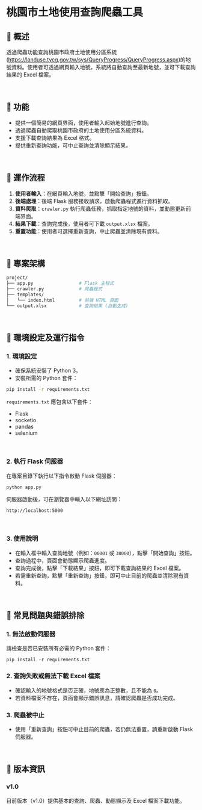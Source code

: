 # 桃園市土地使用查詢爬蟲工具

## 📌 概述

透過爬蟲功能查詢桃園市政府土地使用分區系統(https://landuse.tycg.gov.tw/sys/QueryProgress/QueryProgress.aspx)的地號資料。使用者可透過網頁輸入地號，系統將自動查詢至最新地號，並可下載查詢結果的 Excel 檔案。

<br>

## 📌 功能

- 提供一個簡易的網頁界面，使用者輸入起始地號進行查詢。
- 透過爬蟲自動爬取桃園市政府的土地使用分區系統資料。
- 支援下載查詢結果為 Excel 格式。
- 提供重新查詢功能，可中止查詢並清除顯示結果。

<br>

## 📌 運作流程

1. **使用者輸入**：在網頁輸入地號，並點擊「開始查詢」按鈕。
2. **後端處理**：後端 Flask 服務接收請求，啟動爬蟲程式進行資料抓取。
3. **資料爬取**：`crawler.py` 執行爬蟲任務，抓取指定地號的資料，並動態更新前端界面。
4. **結果下載**：查詢完成後，使用者可下載 `output.xlsx` 檔案。
5. **重置功能**：使用者可選擇重新查詢，中止爬蟲並清除現有資料。

<br>

## 📌 專案架構

```bash
project/
├── app.py                 # Flask 主程式
├── crawler.py             # 爬蟲程式
├── templates/
│   └── index.html         # 前端 HTML 頁面
└── output.xlsx            # 查詢結果 (自動生成)
```

<br>

## 📌 環境設定及運行指令

### 1. 環境設定

* 確保系統安裝了 Python 3。
* 安裝所需的 Python 套件：

```bash
pip install -r requirements.txt
```

`requirements.txt` 應包含以下套件：

* Flask
* socketio
* pandas
* selenium

<br>

### 2. 執行 Flask 伺服器

在專案目錄下執行以下指令啟動 Flask 伺服器：

```bash
python app.py
```

伺服器啟動後，可在瀏覽器中輸入以下網址訪問：

`http://localhost:5000`

<br>

### 3. 使用說明

* 在輸入框中輸入查詢地號（例如：`00001` 或 `38000`），點擊「開始查詢」按鈕。
* 查詢過程中，頁面會動態顯示爬蟲進度。
* 查詢完成後，點擊「下載結果」按鈕，即可下載查詢結果的 Excel 檔案。
* 若需重新查詢，點擊「重新查詢」按鈕，即可中止目前的爬蟲並清除現有資料。

<br>

## 📌 常見問題與錯誤排除

### 1. 無法啟動伺服器

請檢查是否已安裝所有必需的 Python 套件：

`pip install -r requirements.txt`

### 2. 查詢失敗或無法下載 Excel 檔案
* 確認輸入的地號格式是否正確，地號應為正整數，且不能為 `0`。
* 若資料檔案不存在，頁面會顯示錯誤訊息，請確認爬蟲是否成功完成。
### 3. 爬蟲被中止
* 使用「重新查詢」按鈕可中止目前的爬蟲，若仍無法重置，請重新啟動 Flask 伺服器。

<br>

## 📌 版本資訊

### v1.0

目前版本（v1.0）提供基本的查詢、爬蟲、動態顯示及 Excel 檔案下載功能。